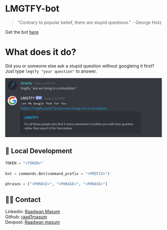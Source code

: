 # LMGTFY-bot
> "Contrary to popular belief, there are stupid questions." - George Hotz

Get the bot [here](https://discord.com/api/oauth2/authorize?client_id=738117667117989939&permissions=96256&scope=bot)

# What does it do?
Did you or someone else ask a stupid question without googleing it first? Just type `lmgtfy "your question"` to answer.

![img](assets/img.jpg)

## 🚀 Local Development
```python
TOKEN = "<TOKEN>"

bot = commands.Bot(command_prefix = "<PREFIX>")

phrases = ["<PHRASE>", "<PHRASE>", "<PHRASE>"]

```
## 👨‍💻 Contact

Linkedin: [Raadwan Masum](https://www.linkedin.com/in/raadwan-masum-9147bb1a5)
<br>
Github: [raad1masum](https://github.com/raad1masum)
<br>
Devpost: [Raadwan masum](https://devpost.com/raad1masum)

